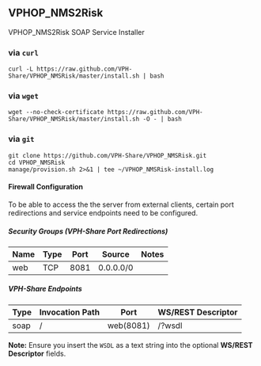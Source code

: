 ## VPHOP_NMS2Risk

VPHOP_NMS2Risk SOAP Service Installer

### via `curl`

```Shell
curl -L https://raw.github.com/VPH-Share/VPHOP_NMSRisk/master/install.sh | bash
```

### via `wget`

```Shell
wget --no-check-certificate https://raw.github.com/VPH-Share/VPHOP_NMSRisk/master/install.sh -O - | bash
```

### via `git`

```Shell
git clone https://github.com/VPH-Share/VPHOP_NMSRisk.git
cd VPHOP_NMSRisk
manage/provision.sh 2>&1 | tee ~/VPHOP_NMSRisk-install.log
```

#### Firewall Configuration

To be able to access the the server from external clients, certain port redirections and service endpoints need to be configured.

##### Security Groups (VPH-Share Port Redirections)

<table>
<thead>
<tr>
<th>Name    </th>
<th> Type </th>
<th> Port </th>
<th> Source    </th>
<th> Notes </th>
</tr>
</thead>
<tbody>
<tr>
<td>web </td>
<td> TCP  </td>
<td> 8081 </td>
<td> 0.0.0.0/0 </td>
<td>       </td>
</tr>
</tbody>
</table>

##### VPH-Share Endpoints

<table>
<thead>
<tr>
<th>Type         </th>
<th> Invocation Path       </th>
<th> Port      </th>
<th> WS/REST Descriptor</th>
</tr>
</thead>
<tbody>
<tr>
<td>soap         </td>
<td> /  </td>
<td> web(8081) </td>
<td> /?wsdl</td>
</tr>
</tbody>
</table>

**Note:** Ensure you insert the `WSDL` as a text string into the optional **WS/REST Descriptor** fields.
